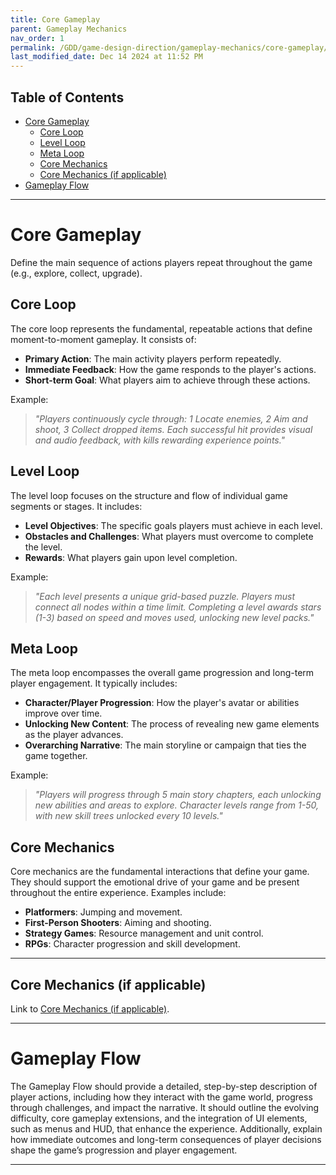 ```yaml
---
title: Core Gameplay
parent: Gameplay Mechanics
nav_order: 1
permalink: /GDD/game-design-direction/gameplay-mechanics/core-gameplay/
last_modified_date: Dec 14 2024 at 11:52 PM
---
```


## Table of Contents
- [Core Gameplay](#core-gameplay)
  - [Core Loop](#core-loop)
  - [Level Loop](#level-loop)
  - [Meta Loop](#meta-loop)
  - [Core Mechanics](#core-mechanics)
  - [Core Mechanics (if applicable)](#core-mechanics-if-applicable)
- [Gameplay Flow](#gameplay-flow)

---

# Core Gameplay

Define the main sequence of actions players repeat throughout the game (e.g., explore, collect, upgrade).

## Core Loop
The core loop represents the fundamental, repeatable actions that define moment-to-moment gameplay. It consists of:

- **Primary Action**: The main activity players perform repeatedly.
- **Immediate Feedback**: How the game responds to the player's actions.
- **Short-term Goal**: What players aim to achieve through these actions.

Example:
>*"Players continuously cycle through: 1 Locate enemies, 2 Aim and shoot, 3 Collect dropped items. Each successful hit provides visual and audio feedback, with kills rewarding experience points."*

## Level Loop
The level loop focuses on the structure and flow of individual game segments or stages. It includes:

- **Level Objectives**: The specific goals players must achieve in each level.
- **Obstacles and Challenges**: What players must overcome to complete the level.
- **Rewards**: What players gain upon level completion.

Example: 
>*"Each level presents a unique grid-based puzzle. Players must connect all nodes within a time limit. Completing a level awards stars (1-3) based on speed and moves used, unlocking new level packs."*

## Meta Loop
The meta loop encompasses the overall game progression and long-term player engagement. It typically includes:

- **Character/Player Progression**: How the player's avatar or abilities improve over time.
- **Unlocking New Content**: The process of revealing new game elements as the player advances.
- **Overarching Narrative**: The main storyline or campaign that ties the game together.

Example: 
>*"Players will progress through 5 main story chapters, each unlocking new abilities and areas to explore. Character levels range from 1-50, with new skill trees unlocked every 10 levels."*

## Core Mechanics
Core mechanics are the fundamental interactions that define your game. They should support the emotional drive of your game and be present throughout the entire experience. Examples include:
- **Platformers**: Jumping and movement.
- **First-Person Shooters**: Aiming and shooting.
- **Strategy Games**: Resource management and unit control.
- **RPGs**: Character progression and skill development.

---

## Core Mechanics (if applicable)
Link to [Core Mechanics (if applicable)](.../game-design-direction/core-mechanics-if-applicable/).

---

# Gameplay Flow
The Gameplay Flow should provide a detailed, step-by-step description of player actions, including how they interact with the game world, progress through challenges, and impact the narrative. It should outline the evolving difficulty, core gameplay extensions, and the integration of UI elements, such as menus and HUD, that enhance the experience. Additionally, explain how immediate outcomes and long-term consequences of player decisions shape the game’s progression and player engagement.

---


